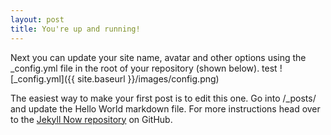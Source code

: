 ```yaml
---
layout: post
title: You're up and running!
---
```


Next you can update your site name, avatar and other options using the _config.yml file in the root of your repository (shown below).
test
![_config.yml]({{ site.baseurl }}/images/config.png)

The easiest way to make your first post is to edit this one. Go into /_posts/ and update the Hello World markdown file. For more instructions head over to the [Jekyll Now repository](https://github.com/barryclark/jekyll-now) on GitHub.
